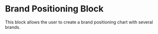 # Brand Positioning Block

This block allows the user to create a brand positioning chart with several brands.
